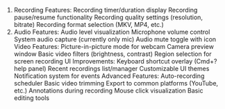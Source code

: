 1. Recording Features:
Recording timer/duration display
Recording pause/resume functionality
Recording quality settings (resolution, bitrate)
Recording format selection (MKV, MP4, etc.)
2. Audio Features:
Audio level visualization
Microphone volume control
System audio capture (currently only mic)
Audio mute toggle with icon
Video Features:
Picture-in-picture mode for webcam
Camera preview window
Basic video filters (brightness, contrast)
Region selection for screen recording
UI Improvements:
Keyboard shortcut overlay (Cmd+? help panel)
Recent recordings list/manager
Customizable UI themes
Notification system for events
Advanced Features:
Auto-recording scheduler
Basic video trimming
Export to common platforms (YouTube, etc.)
Annotations during recording
Mouse click visualization
Basic editing tools
